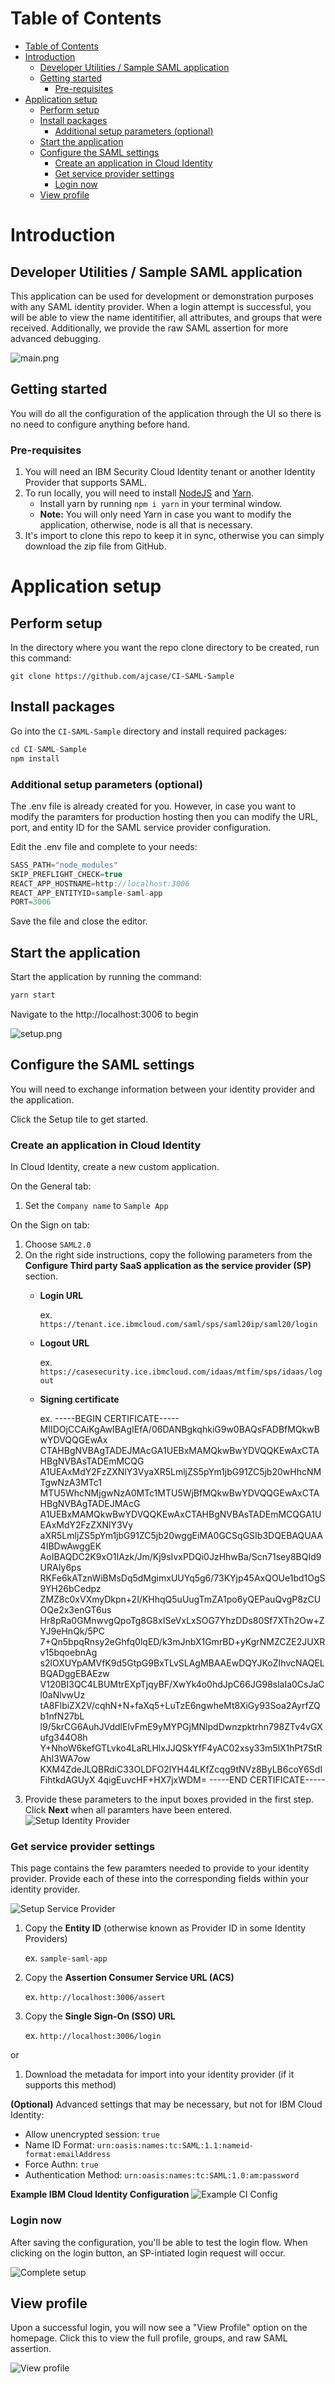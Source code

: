 # Table of Contents
<!-- TOC -->

- [Table of Contents](#table-of-contents)
- [Introduction](#introduction)
    - [Developer Utilities / Sample SAML application](#developer-utilities--sample-saml-application)
    - [Getting started](#getting-started)
        - [Pre-requisites](#pre-requisites)
- [Application setup](#application-setup)
    - [Perform setup](#perform-setup)
    - [Install packages](#install-packages)
        - [Additional setup parameters (optional)](#additional-setup-parameters-optional)
    - [Start the application](#start-the-application)
    - [Configure the SAML settings](#configure-the-saml-settings)
        - [Create an application in Cloud Identity](#create-an-application-in-cloud-identity)
        - [Get service provider settings](#get-service-provider-settings)
        - [Login now](#login-now)
    - [View profile](#view-profile)

<!-- /TOC -->

# Introduction

## Developer Utilities / Sample SAML application

This application can be used for development or demonstration purposes with any SAML identity provider. When a login attempt is successful, you will be able to view the name identitifier, all attributes, and groups that were received. Additionally, we provide the raw SAML assertion for more advanced debugging. 

![main.png](main.png)

## Getting started

You will do all the configuration of the application through the UI so there is no need to configure anything before hand.

### Pre-requisites

1. You will need an IBM Security Cloud Identity tenant or another Identity Provider that supports SAML. 
2. To run locally, you will need to install [NodeJS](https://nodejs.org/en/download/) and [Yarn](https://www.npmjs.com/package/yarn). 
    - Install yarn by running `npm i yarn` in your terminal window. 
    - **Note:** You will only need Yarn in case you want to modify the application, otherwise, node is all that is necessary.
3. It's import to clone this repo to keep it in sync, otherwise you can simply download the zip file from GitHub.

# Application setup

## Perform setup

In the directory where you want the repo clone directory to be created, run this command:

```
git clone https://github.com/ajcase/CI-SAML-Sample
```

## Install packages

Go into the `CI-SAML-Sample` directory and install required packages:

```js
cd CI-SAML-Sample
npm install
```

### Additional setup parameters (optional)

The .env file is already created for you. However, in case you want to modify the paramters for production hosting then you can modify the URL, port, and entity ID for the SAML service provider configuration.

Edit the .env file and complete to your needs:

```js
SASS_PATH="node_modules"
SKIP_PREFLIGHT_CHECK=true
REACT_APP_HOSTNAME=http://localhost:3006
REACT_APP_ENTITYID=sample-saml-app
PORT=3006
```

Save the file and close the editor.

## Start the application

Start the application by running the command: 

```js
yarn start
```

Navigate to the http://localhost:3006 to begin

![setup.png](setup.png)

## Configure the SAML settings

You will need to exchange information between your identity provider and the application. 

Click the Setup tile to get started.

### Create an application in Cloud Identity

In Cloud Identity, create a new custom application. 

On the General tab:

1. Set the `Company name` to `Sample App`

On the Sign on tab:

1. Choose `SAML2.0`
2. On the right side instructions, copy the following parameters from the **Configure Third party SaaS application as the service provider (SP)** section.
    - **Login URL**
       
        ex. `https://tenant.ice.ibmcloud.com/saml/sps/saml20ip/saml20/login`
    - **Logout URL**
        
        ex. `https://casesecurity.ice.ibmcloud.com/idaas/mtfim/sps/idaas/logout`
    - **Signing certificate**
        
        ex. 
            -----BEGIN CERTIFICATE-----
            MIIDOjCCAiKgAwIBAgIEfA/06DANBgkqhkiG9w0BAQsFADBfMQkwBwYDVQQGEwAx
            CTAHBgNVBAgTADEJMAcGA1UEBxMAMQkwBwYDVQQKEwAxCTAHBgNVBAsTADEmMCQG
            A1UEAxMdY2FzZXNlY3VyaXR5LmljZS5pYm1jbG91ZC5jb20wHhcNMTgwNzA3MTc1
            MTU5WhcNMjgwNzA0MTc1MTU5WjBfMQkwBwYDVQQGEwAxCTAHBgNVBAgTADEJMAcG
            A1UEBxMAMQkwBwYDVQQKEwAxCTAHBgNVBAsTADEmMCQGA1UEAxMdY2FzZXNlY3Vy
            aXR5LmljZS5pYm1jbG91ZC5jb20wggEiMA0GCSqGSIb3DQEBAQUAA4IBDwAwggEK
            AoIBAQDC2K9xO1IAzk/Jm/Kj9sIvxPDQi0JzHhwBa/Scn71sey8BQId9URAIy6ps
            RKFe6kATznWiBMsDq5dMgimxUUYq5g6/73KYjp45AxQOUe1bd1OgS9YH26bCedpz
            ZMZ8c0xVXmyDkpn+2I/KHhqQ5uUugTmZA1po6yQEPauQvgP8zCUOQe2x3enGT6us
            Hr8pRa0GMnwvgQpoTg8G8xISeVxLxSOG7YhzDDs80Sf7XTh2Ow+ZYJ9eHnQk/5PC
            7+Qn5bpqRnsy2eGhfq0lqED/k3mJnbX1GmrBD+yKgrNMZCZE2JUXRv15bqoebnAg
            s2lOXUYpAMVfK9d5GtpG9BxTLvSLAgMBAAEwDQYJKoZIhvcNAQELBQADggEBAEzw
            V120BI3QC4LBUMtrEXpTjqyBF/XwYk4o0hdJpC66JG98slaIa0CsJaCl0aNlvwUz
            tA8FlbiZX2V/cqhN+N+faXq5+LuTzE6ngwheMt8XiGy93Soa2AyrfZQb1nfN27bL
            l9/5krCG6AuhJVddlElvFmE9yMYPGjMNlpdDwnzpktrhn798ZTv4vGXufg344O8h
            Y+NhoW6kefGTLvko4LaRLHlxJJQSkYfF4yAC02xsy33m5lX1hPt7StRAhI3WA7ow
            KXM4ZdeJLQBRdiC33OLDFO2lYH44LKfZcqg9tNVz8ByLB6coY6SdIFihtkdAGUyX
            4qigEuvcHF+HX7jxWDM=
            -----END CERTIFICATE-----
3. Provide these parameters to the input boxes provided in the first step. Click **Next** when all paramters have been entered.
![Setup Identity Provider](setup-idp.png)

### Get service provider settings

This page contains the few paramters needed to provide to your identity provider. Provide each of these into the corresponding fields within your identity provider. 

![Setup Service Provider](setup-sp.png)

1. Copy the **Entity ID** (otherwise known as Provider ID in some Identity Providers)
    
    ex. `sample-saml-app`
2. Copy the **Assertion Consumer Service URL (ACS)**

    ex. `http://localhost:3006/assert`
3. Copy the **Single Sign-On (SSO) URL**
    
    ex. `http://localhost:3006/login`

or

1. Download the metadata for import into your identity provider (if it supports this method)

**(Optional)** Advanced settings that may be necessary, but not for IBM Cloud Identity:

- Allow unencrypted session: `true`
- Name ID Format: `urn:oasis:names:tc:SAML:1.1:nameid-format:emailAddress`
- Force Authn: `true`
- Authentication Method: `urn:oasis:names:tc:SAML:1.0:am:password`

**Example IBM Cloud Identity Configuration**
![Example CI Config](setup-ci.png)

### Login now

After saving the configuration, you'll be able to test the login flow. When clicking on the login button, an SP-intiated login request will occur.

![Complete setup](setup-complete.png)

## View profile

Upon a successful login, you will now see a "View Profile" option on the homepage. Click this to view the full profile, groups, and raw SAML assertion.

![View profile](view-profile.png)
